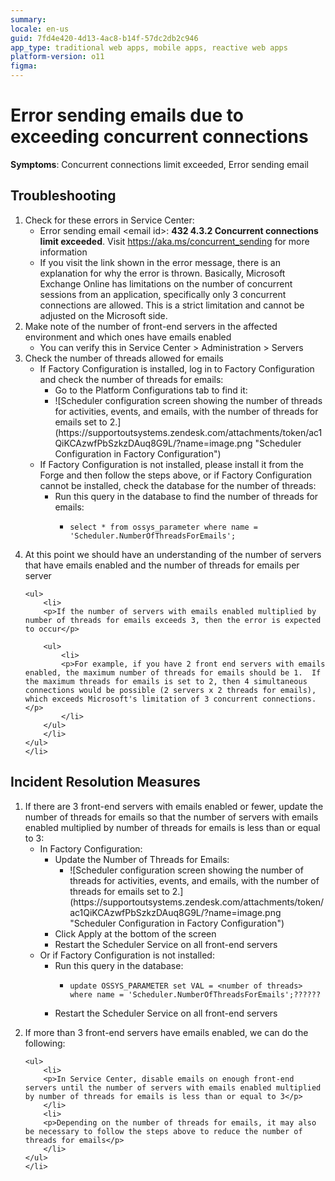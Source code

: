 ```yaml
---
summary: 
locale: en-us
guid: 7fd4e420-4d13-4ac8-b14f-57dc2db2c946
app_type: traditional web apps, mobile apps, reactive web apps
platform-version: o11
figma:
---
```


<h1>Error sending emails due to exceeding concurrent connections</h1>

<p><strong>Symptoms</strong>: Concurrent connections limit exceeded, Error sending email</p>

<h2>Troubleshooting</h2>

<ol>
    <li>Check for these errors in Service Center:
    <ul>
        <li>Error sending email &lt;email id&gt;: <strong>432 4.3.2 Concurrent connections limit exceeded</strong>. Visit <a href="https://aka.ms/concurrent_sending" rel="noopener noreferrer">https://aka.ms/concurrent_sending</a> for more information</li>
        <li>If you visit the link shown in the error message, there is an explanation for why the error is thrown.  Basically, Microsoft Exchange Online has limitations on the number of concurrent sessions from an application, specifically only 3 concurrent connections are allowed.  This is a strict limitation and cannot be adjusted on the Microsoft side.</li>
    </ul>
    </li>
    <li>Make note of the number of front-end servers in the affected environment and which ones have emails enabled
    <ul>
        <li>You can verify this in Service Center &gt; Administration &gt; Servers</li>
    </ul>
    </li>
    <li>Check the number of threads allowed for emails
    <ul>
        <li>If Factory Configuration is installed, log in to Factory Configuration and check the number of threads for emails:
        <ul>
            <li>Go to the Platform Configurations tab to find it:</li>
            <li>![Scheduler configuration screen showing the number of threads for activities, events, and emails, with the number of threads for emails set to 2.](https://supportoutsystems.zendesk.com/attachments/token/ac1QiKCAzwfPbSzkzDAuq8G9L/?name=image.png "Scheduler Configuration in Factory Configuration")</li>
        </ul>
        </li>
        <li>If Factory Configuration is not installed, please install it from the Forge and then follow the steps above, or if Factory Configuration cannot be installed, check the database for the number of threads:
        <ul>
            <li>Run this query in the database to find the number of threads for emails:
            <ul>
                <li>
                <p><code class="editorCode">select * from ossys_parameter where name = 'Scheduler.NumberOfThreadsForEmails';</code></p>
                </li>
            </ul>
            </li>
        </ul>
        </li>
    </ul>
    </li>
    <li>
    <p>At this point we should have an understanding of the number of servers that have emails enabled and the number of threads for emails per server</p>

    <ul>
        <li>
        <p>If the number of servers with emails enabled multiplied by number of threads for emails exceeds 3, then the error is expected to occur</p>

        <ul>
            <li>
            <p>For example, if you have 2 front end servers with emails enabled, the maximum number of threads for emails should be 1.  If the maximum threads for emails is set to 2, then 4 simultaneous connections would be possible (2 servers x 2 threads for emails), which exceeds Microsoft's limitation of 3 concurrent connections.</p>
            </li>
        </ul>
        </li>
    </ul>
    </li>
</ol>

<h2>Incident Resolution Measures</h2>

<ol>
    <li>If there are 3 front-end servers with emails enabled or fewer, update the number of threads for emails so that the number of servers with emails enabled multiplied by number of threads for emails is less than or equal to 3:
    <ul>
        <li>In Factory Configuration:
        <ul>
            <li>Update the Number of Threads for Emails:
            <ul>
                <li>![Scheduler configuration screen showing the number of threads for activities, events, and emails, with the number of threads for emails set to 2.](https://supportoutsystems.zendesk.com/attachments/token/ac1QiKCAzwfPbSzkzDAuq8G9L/?name=image.png "Scheduler Configuration in Factory Configuration")</li>
            </ul>
            </li>
            <li>Click Apply at the bottom of the screen</li>
            <li>Restart the Scheduler Service on all front-end servers</li>
        </ul>
        </li>
        <li>Or if Factory Configuration is not installed:
        <ul>
            <li>Run this query in the database:
            <ul>
                <li>
                <p><code class="editorCode">update OSSYS_PARAMETER set VAL = &lt;number of threads&gt; where name = 'Scheduler.NumberOfThreadsForEmails';</code><code class="editorCode">??????</code></p>
                </li>
            </ul>
            </li>
            <li>
            <p>Restart the Scheduler Service on all front-end servers</p>
            </li>
        </ul>
        </li>
    </ul>
    </li>
    <li>
    <p>If more than 3 front-end servers have emails enabled, we can do the following:</p>

    <ul>
        <li>
        <p>In Service Center, disable emails on enough front-end servers until the number of servers with emails enabled multiplied by number of threads for emails is less than or equal to 3</p>
        </li>
        <li>
        <p>Depending on the number of threads for emails, it may also be necessary to follow the steps above to reduce the number of threads for emails</p>
        </li>
    </ul>
    </li>
</ol>
